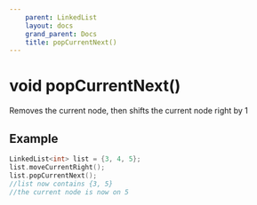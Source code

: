 ```yaml
---
    parent: LinkedList
    layout: docs
    grand_parent: Docs
    title: popCurrentNext()
---
```

# void popCurrentNext()
Removes the current node, then shifts the current node right by 1

## Example
```cpp
LinkedList<int> list = {3, 4, 5};
list.moveCurrentRight();
list.popCurrentNext();
//list now contains {3, 5}
//the current node is now on 5
```